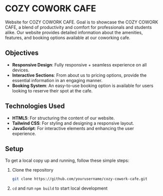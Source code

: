 # COZY COWORK CAFE

Website for COZY COWORK CAFE. Goal is to showcase the COZY COWORK CAFE, a blend of productivity and comfort for professionals and students alike. Our website provides detailed information about the amenities, features, and booking options available at our coworking cafe.

## Objectives

- **Responsive Design**: Fully responsive + seamless experience on all devices.
- **Interactive Sections**: From about us to pricing options, provide the essential information in an engaging manner.
- **Booking System**: An easy-to-use booking option is available for users looking to reserve their spot at the cafe.

## Technologies Used

- **HTML5**: For structuring the content of our website.
- **Tailwind CSS**: For styling and designing a responsive layout.
- **JavaScript**: For interactive elements and enhancing the user experience.

## Setup

To get a local copy up and running, follow these simple steps:

1. Clone the repository
   ```sh
   git clone https://github.com/yourusername/cozy-cowork-cafe.git
2. `cd` and run `npm build` to start local development
